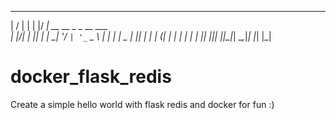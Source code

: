  __  __ _   _  ____                     
|  \/  | | | |/ ___|_ __ __ _ _ __ ___  
| |\/| | |_| | |  _| '__/ _` | '_ ` _ \ 
| |  | |  _  | |_| | | | (_| | | | | | |
|_|  |_|_| |_|\____|_|  \__,_|_| |_| |_|
                                        
# docker_flask_redis
Create a simple hello world with flask redis and docker for fun :)



